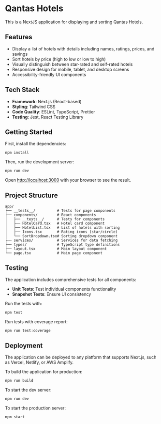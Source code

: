 # Qantas Hotels

This is a NextJS application for displaying and sorting Qantas Hotels.

## Features

- Display a list of hotels with details including names, ratings, prices, and savings
- Sort hotels by price (high to low or low to high)
- Visually distinguish between star-rated and self-rated hotels
- Responsive design for mobile, tablet, and desktop screens
- Accessibility-friendly UI components

## Tech Stack

- **Framework**: Next.js (React-based)
- **Styling**: Tailwind CSS
- **Code Quality**: ESLint, TypeScript, Prettier
- **Testing**: Jest, React Testing Library

## Getting Started

First, install the dependencies:

```bash
npm install
```

Then, run the development server:

```bash
npm run dev
```

Open [http://localhost:3000](http://localhost:3000) with your browser to see the result.

## Project Structure

```
app/
├── __tests__/          # Tests for page components
├── components/         # React components
│   ├── __tests__/      # Tests for components
│   ├── HotelCard.tsx   # Hotel card component
│   ├── HotelList.tsx   # List of hotels with sorting
│   ├── Icons.tsx       # Rating icons (star/circle)
│   └── SortDropdown.tsx# Sorting dropdown component
├── services/           # Services for data fetching
├── types/              # TypeScript type definitions
├── layout.tsx          # Main layout component
└── page.tsx            # Main page component
```

## Testing

The application includes comprehensive tests for all components:

- **Unit Tests**: Test individual components functionality
- **Snapshot Tests**: Ensure UI consistency

Run the tests with:

```bash
npm test
```

Run tests with coverage report:

```bash
npm run test:coverage
```

## Deployment

The application can be deployed to any platform that supports Next.js, such as Vercel, Netlify, or AWS Amplify.

To build the application for production:

```bash
npm run build
```

To start the dev server:

```bash
npm run dev
```

To start the production server:

```bash
npm start
```
